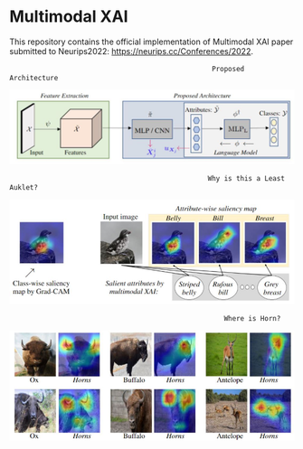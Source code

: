# Multimodal XAI
This repository contains the official implementation of Multimodal XAI paper submitted to Neurips2022: https://neurips.cc/Conferences/2022.

                                                      Proposed Architecture
![](images/modell.JPG)

                                                     Why is this a Least Auklet?
![](images/fig1.JPG)

                                                         Where is Horn?
![](images/horns.JPG)
                                 

